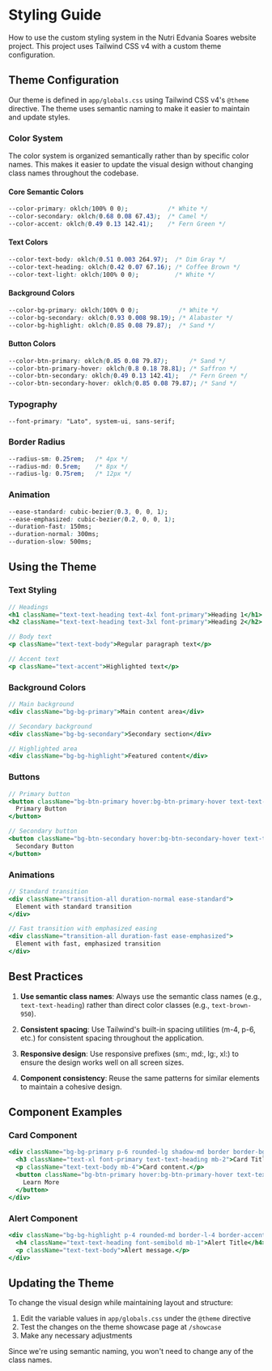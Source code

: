 # Styling Guide

How to use the custom styling system in the Nutri Edvania Soares website project. This project uses Tailwind CSS v4 with a custom theme configuration.

## Theme Configuration

Our theme is defined in `app/globals.css` using Tailwind CSS v4's `@theme` directive. The theme uses semantic naming to make it easier to maintain and update styles.

### Color System

The color system is organized semantically rather than by specific color names. This makes it easier to update the visual design without changing class names throughout the codebase.

#### Core Semantic Colors

```css
--color-primary: oklch(100% 0 0);           /* White */
--color-secondary: oklch(0.68 0.08 67.43);  /* Camel */
--color-accent: oklch(0.49 0.13 142.41);    /* Fern Green */
```

#### Text Colors

```css
--color-text-body: oklch(0.51 0.003 264.97);  /* Dim Gray */
--color-text-heading: oklch(0.42 0.07 67.16); /* Coffee Brown */
--color-text-light: oklch(100% 0 0);          /* White */
```

#### Background Colors

```css
--color-bg-primary: oklch(100% 0 0);           /* White */
--color-bg-secondary: oklch(0.93 0.008 98.19); /* Alabaster */
--color-bg-highlight: oklch(0.85 0.08 79.87);  /* Sand */
```

#### Button Colors

```css
--color-btn-primary: oklch(0.85 0.08 79.87);      /* Sand */
--color-btn-primary-hover: oklch(0.8 0.18 78.81); /* Saffron */
--color-btn-secondary: oklch(0.49 0.13 142.41);   /* Fern Green */
--color-btn-secondary-hover: oklch(0.85 0.08 79.87); /* Sand */
```

### Typography

```css
--font-primary: "Lato", system-ui, sans-serif;
```

### Border Radius

```css
--radius-sm: 0.25rem;   /* 4px */
--radius-md: 0.5rem;    /* 8px */
--radius-lg: 0.75rem;   /* 12px */
```

### Animation

```css
--ease-standard: cubic-bezier(0.3, 0, 0, 1);
--ease-emphasized: cubic-bezier(0.2, 0, 0, 1);
--duration-fast: 150ms;
--duration-normal: 300ms;
--duration-slow: 500ms;
```

## Using the Theme

### Text Styling

```jsx
// Headings
<h1 className="text-text-heading text-4xl font-primary">Heading 1</h1>
<h2 className="text-text-heading text-3xl font-primary">Heading 2</h2>

// Body text
<p className="text-text-body">Regular paragraph text</p>

// Accent text
<p className="text-accent">Highlighted text</p>
```

### Background Colors

```jsx
// Main background
<div className="bg-bg-primary">Main content area</div>

// Secondary background
<div className="bg-bg-secondary">Secondary section</div>

// Highlighted area
<div className="bg-bg-highlight">Featured content</div>
```

### Buttons

```jsx
// Primary button
<button className="bg-btn-primary hover:bg-btn-primary-hover text-text-heading py-2 px-6 rounded-md transition-all duration-normal ease-standard">
  Primary Button
</button>

// Secondary button
<button className="bg-btn-secondary hover:bg-btn-secondary-hover text-text-light hover:text-text-heading py-2 px-6 rounded-md transition-all duration-normal ease-standard">
  Secondary Button
</button>
```

### Animations

```jsx
// Standard transition
<div className="transition-all duration-normal ease-standard">
  Element with standard transition
</div>

// Fast transition with emphasized easing
<div className="transition-all duration-fast ease-emphasized">
  Element with fast, emphasized transition
</div>
```

## Best Practices

1. **Use semantic class names**: Always use the semantic class names (e.g., `text-text-heading`) rather than direct color classes (e.g., `text-brown-950`).

2. **Consistent spacing**: Use Tailwind's built-in spacing utilities (m-4, p-6, etc.) for consistent spacing throughout the application.

3. **Responsive design**: Use responsive prefixes (sm:, md:, lg:, xl:) to ensure the design works well on all screen sizes.

4. **Component consistency**: Reuse the same patterns for similar elements to maintain a cohesive design.

## Component Examples

### Card Component

```jsx
<div className="bg-bg-primary p-6 rounded-lg shadow-md border border-bg-secondary">
  <h3 className="text-xl font-primary text-text-heading mb-2">Card Title</h3>
  <p className="text-text-body mb-4">Card content.</p>
  <button className="bg-btn-primary hover:bg-btn-primary-hover text-text-heading py-1 px-4 rounded-md text-sm transition-all duration-fast ease-standard">
    Learn More
  </button>
</div>
```

### Alert Component

```jsx
<div className="bg-bg-highlight p-4 rounded-md border-l-4 border-accent">
  <h4 className="text-text-heading font-semibold mb-1">Alert Title</h4>
  <p className="text-text-body">Alert message.</p>
</div>
```

## Updating the Theme

To change the visual design while maintaining layout and structure:

1. Edit the variable values in `app/globals.css` under the `@theme` directive
2. Test the changes on the theme showcase page at `/showcase`
3. Make any necessary adjustments

Since we're using semantic naming, you won't need to change any of the class names.